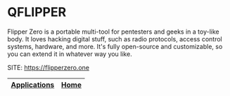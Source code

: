 # QFLIPPER

 Flipper Zero is a portable multi-tool for pentesters and geeks in a toy-like  body. It loves hacking digital stuff, such as radio protocols, access control  systems, hardware, and more. It's fully open-source and customizable, so you  can extend it in whatever way you like.

 SITE: https://flipperzero.one

 | [Applications](https://portable-linux-apps.github.io/apps.html) | [Home](https://portable-linux-apps.github.io)
 | --- | --- |

